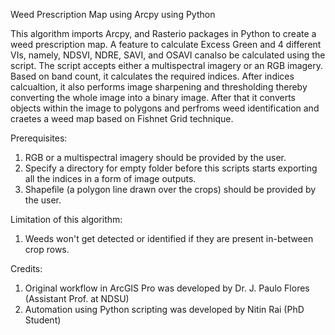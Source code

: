 Weed Prescription Map using Arcpy using Python

This algorithm imports Arcpy, and Rasterio packages in Python to create a weed prescription map. A feature to calculate Excess Green and 4 different VIs, namely, NDSVI, NDRE, SAVI, and OSAVI canalso be calculated using the script. The script accepts either a multispectral imagery or an RGB imagery. Based on band count, it calculates the required indices. After indices calcualtion, it also performs image sharpening and thresholding thereby converting the whole image into a binary image. After that it converts objects within the image to polygons and perfroms weed identification and craetes a weed map based on Fishnet Grid technique.

Prerequisites: 
1. RGB or a multispectral imagery should be provided by the user.
2. Specify a directory for empty folder before this scripts starts exporting all the indices in a form of image outputs.
3. Shapefile (a polygon line drawn over the crops) should be provided by the user.

Limitation of this algorithm: 
1. Weeds won't get detected or identified if they are present in-between crop rows.

Credits:
1. Original workflow in ArcGIS Pro was developed by Dr. J. Paulo Flores (Assistant Prof. at NDSU)
2. Automation using Python scripting was developed by Nitin Rai (PhD Student)
